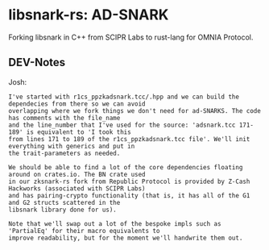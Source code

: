 # libsnark-rs: AD-SNARK 

Forking libsnark in C++ from SCIPR Labs to rust-lang for OMNIA Protocol.


## DEV-Notes
Josh:

    I've started with r1cs_ppzkadsnark.tcc/.hpp and we can build the dependecies from there so we can avoid 
    overlapping where we fork things we don't need for ad-SNARKS. The code has comments with the file_name 
    and the line_number that I've used for the source: 'adsnark.tcc 171-189' is equivalent to 'I took this 
    from lines 171 to 189 of the r1cs_ppzkadsnark.tcc file'. We'll init everything with generics and put in 
    the trait-parameters as needed.

    We should be able to find a lot of the core dependencies floating around on crates.io. The BN crate used 
    in our zksnark-rs fork from Republic Protocol is provided by Z-Cash Hackworks (associated with SCIPR Labs) 
    and has pairing-crypto functionality (that is, it has all of the G1 and G2 structs scattered in the 
    libsnark library done for us).

    Note that we'll swap out a lot of the bespoke impls such as 'PartialEq' for their macro equivalents to 
    improve readability, but for the moment we'll handwrite them out.